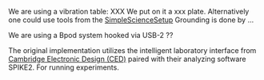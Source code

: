 We are using a vibration table: XXX
We put on it a xxx plate. Alternatively one could use tools from the [SimpleScienceSetup](https://github.com/mik-schutte/SimpleScienceSetup)
Grounding is done by ...

We are using a Bpod system hooked via USB-2 ??

The original implementation utilizes the intelligent laboratory interface from [Cambridge Electronic Design (CED)](https://ced.co.uk/products/spkovin) paired with their analyzing software SPIKE2. For running experiments.